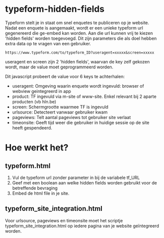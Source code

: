 # typeform-hidden-fields
Typeform stelt je in staat om snel enquetes te publiceren op je website. Nadat een enquete is aangemaakt, wordt er een unieke typeform url gegenereerd
die ge-embed kan worden.
Aan die url kunnen vrij te kiezen 'hidden fields' worden toegevoegd. Dit zijn parameters die als doel hebben extra data op te vragen van een gebruiker.

`https://www.typeform.com/to/typeform_ID?useragent=xxxxx&screen=xxxxx`

useragent en screen zijn 2 'hidden fields', waarvan de key zelf gekozen wordt, maar de value moet geprogrammeerd worden.

Dit javascript probeert de value voor 6 keys te achterhalen:
* useragent: Omgeving waarin enquete wordt ingevuld: browser of webview geintegreerd in app
* product: TF ingevuld via m-site of www-site. Enkel relevant bij 2 aparte producten (vb hln.be) 
* screen: Schermgrootte waarmee TF is ingevuld
* urlsource: Detecteert vanwaar gebruiker kwam
* pageviews: Telt aantal pageviews tot gebruiker site verlaat
* timeonsite: Geeft tijd weer die gebruiker in huidige sessie op de site heeft gespendeerd.

# Hoe werkt het?
## typeform.html
1. Vul de typeform url zonder parameter in bij de variabele tf_URL
2. Geef met een boolean aan welke hidden fields worden gebruikt voor de betreffende bevraging
3. Embed de html file in je site.
## typeform_site_integration.html
Voor urlsource, pageviews en timeonsite moet het scriptje typeform_site_integration.html op iedere pagina van je website geïntegreerd worden.
